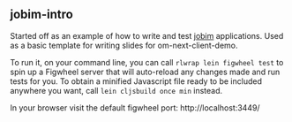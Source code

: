 ## jobim-intro

Started off as an example of how to write and test
[jobim](https://github.com/MysteryMachine/jobim-intro) applications.
Used as a basic template for writing slides for om-next-client-demo.

To run it, on your command line, you can call `rlwrap lein figwheel test` to
spin up a Figwheel server that will auto-reload any changes made and
run tests for you. To obtain a minified Javascript file ready to be
included anywhere you want, call `lein cljsbuild once min` instead.

In your browser visit the default figwheel port:
http://localhost:3449/